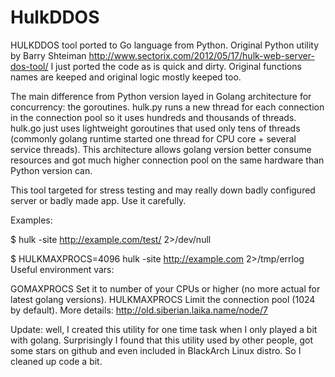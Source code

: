 # HulkDDOS
HULKDDOS tool ported to Go language from Python. Original Python utility by Barry Shteiman http://www.sectorix.com/2012/05/17/hulk-web-server-dos-tool/ I just ported the code as is quick and dirty. Original functions names are keeped and original logic mostly keeped too.

The main difference from Python version layed in Golang architecture for concurrency: the goroutines. hulk.py runs a new thread for each connection in the connection pool so it uses hundreds and thousands of threads. hulk.go just uses lightweight goroutines that used only tens of threads (commonly golang runtime started one thread for CPU core + several service threads). This architecture allows golang version better consume resources and got much higher connection pool on the same hardware than Python version can.

This tool targeted for stress testing and may really down badly configured server or badly made app. Use it carefully.

Examples:

$ hulk -site http://example.com/test/ 2>/dev/null

$ HULKMAXPROCS=4096 hulk -site http://example.com 2>/tmp/errlog
Useful environment vars:

GOMAXPROCS Set it to number of your CPUs or higher (no more actual for latest golang versions).
HULKMAXPROCS Limit the connection pool (1024 by default).
More details: http://old.siberian.laika.name/node/7

Update: well, I created this utility for one time task when I only played a bit with golang. Surprisingly I found that this utility used by other people, got some stars on github and even included in BlackArch Linux distro. So I cleaned up code a bit.
